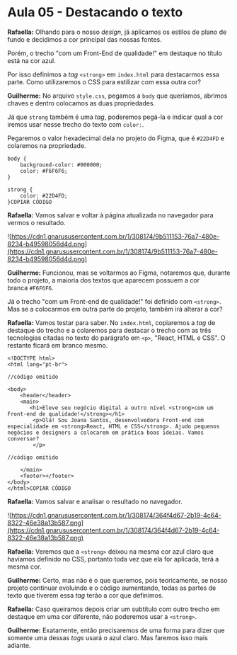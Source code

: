 # Aula 05 -  Destacando o texto

**Rafaella:** Olhando para o nosso *design*, já aplicamos os estilos de plano de fundo e decidimos a cor principal das nossas fontes.

Porém, o trecho "com um Front-End de qualidade!" em destaque no título está na cor azul.

Por isso definimos a *tag* `<strong>` em `index.html` para destacarmos essa parte. Como utilizaremos o CSS para estilizar com essa outra cor?

**Guilherme:** No arquivo `style.css`, pegamos a `body` que queríamos, abrimos chaves e dentro colocamos as duas propriedades.

Já que `strong` também é uma *tag*, poderemos pegá-la e indicar qual a cor iremos usar nesse trecho do texto com `color:`.

Pegaremos o valor hexadecimal dela no projeto do Figma, que é `#22D4FD` e colaremos na propriedade.

```
body {
    background-color: #000000;
    color: #F6F6F6;
}

strong {
    color: #22D4FD;
}COPIAR CÓDIGO
```

**Rafaella:** Vamos salvar e voltar à página atualizada no navegador para vermos o resultado.

![https://cdn1.gnarususercontent.com.br/1/308174/9b511153-76a7-480e-8234-b49598056d4d.png](https://cdn1.gnarususercontent.com.br/1/308174/9b511153-76a7-480e-8234-b49598056d4d.png)

**Guilherme:** Funcionou, mas se voltarmos ao Figma, notaremos que, durante todo o projeto, a maioria dos textos que aparecem possuem a cor branca `#F6F6F6`.

Já o trecho "com um Front-end de qualidade!" foi definido com `<strong>`. Mas se a colocarmos em outra parte do projeto, também irá alterar a cor?

**Rafaella:** Vamos testar para saber. No `index.html`, copiaremos a *tag* de destaque do trecho e a colaremos para destacar o trecho com as três tecnologias citadas no texto do parágrafo em `<p>`, "React, HTML e CSS". O restante ficará em branco mesmo.

```
<!DOCTYPE html>
<html lang="pt-br">

//código omitido

<body>
    <header</header>
    <main>
       <h1>Eleve seu negócio digital a outro nível <strong>com um Front-end de qualidade!</strong></h1>
        <p>Olá! Sou Joana Santos, desenvolvedora Front-end com especialidade em <strong>React, HTML e CSS</strong>. Ajudo pequenos negócios e designers a colocarem em prática boas ideias. Vamos conversar?
        </p>

//código omitido

    </main>
    <footer></footer>
</body>
</html>COPIAR CÓDIGO
```

**Rafaella:** Vamos salvar e analisar o resultado no navegador.

![https://cdn1.gnarususercontent.com.br/1/308174/364f4d67-2b19-4c64-8322-46e38a13b587.png](https://cdn1.gnarususercontent.com.br/1/308174/364f4d67-2b19-4c64-8322-46e38a13b587.png)

**Rafaella:** Veremos que a `<strong>` deixou na mesma cor azul claro que havíamos definido no CSS, portanto toda vez que ela for aplicada, terá a mesma cor.

**Guilherme:** Certo, mas não é o que queremos, pois teoricamente, se nosso projeto continuar evoluindo e o código aumentando, todas as partes de texto que tiverem essa *tag* terão a cor que definimos.

**Rafaella:** Caso queiramos depois criar um subtítulo com outro trecho em destaque em uma cor diferente, não poderemos usar a `<strong>`.

**Guilherme:** Exatamente, então precisaremos de uma forma para dizer que somente uma dessas *tags* usará o azul claro. Mas faremos isso mais adiante.